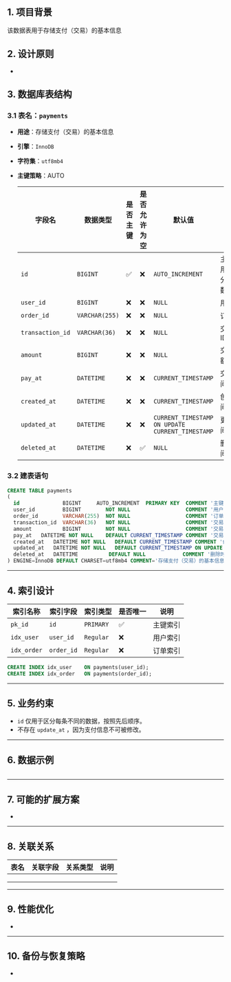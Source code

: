 ## **1. 项目背景**

该数据表用于存储支付（交易）的基本信息

## **2. 设计原则**

- 

## **3. 数据库表结构**

### **3.1 表名：`payments`**

- **用途**：存储支付（交易）的基本信息

- **引擎**：`InnoDB`

- **字符集**：`utf8mb4`

- **主键策略**：AUTO

  | 字段名              | 数据类型           | 是否主键 | 是否允许为空 | 默认值                                             | 备注    |
   |------------------|----------------| ------- | ------------ |-------------------------------------------------|-------|
  | `id`             | `BIGINT`       | ✅       | ❌            | `AUTO_INCREMENT`                                | 主键，用于区分每条数据 |
  | `user_id`        | `BIGINT`       | ❌       | ❌            | `NULL`                                          | 用户ID  |
  | `order_id`       | `VARCHAR(255)` | ❌       | ❌            | `NULL`                                          | 订单ID  |
  | `transaction_id` | `VARCHAR(36)`  | ❌       | ❌            | `NULL`                                          | 交易ID(uuid) |
  | `amount`         | `BIGINT`       | ❌       | ❌            | `NULL`                                          | 交易金额  |
  | `pay_at`         | `DATETIME`     | ❌       | ❌            | `CURRENT_TIMESTAMP`                             | 交易时间  |
  | `created_at`     | `DATETIME`     | ❌        | ❌            | `CURRENT_TIMESTAMP`                             | 创建时间  |
  | `updated_at`     | `DATETIME`     | ❌        | ❌            | `CURRENT_TIMESTAMP ON UPDATE CURRENT_TIMESTAMP` | 更新时间  |
  | `deleted_at`     | `DATETIME`     | ❌        | ✅            | `NULL`                                          | 删除时间  |

### 3.2 建表语句

```sql
CREATE TABLE payments
(
  id              BIGINT     AUTO_INCREMENT  PRIMARY KEY  COMMENT '主键，区分数据',
  user_id         BIGINT        NOT NULL                  COMMENT '用户ID',
  order_id        VARCHAR(255)  NOT NULL                  COMMENT '订单ID',
  transaction_id  VARCHAR(36)   NOT NULL                  COMMENT '交易ID(uuid)',
  amount          BIGINT        NOT NULL                  COMMENT '交易金额',
  pay_at   DATETIME NOT NULL    DEFAULT CURRENT_TIMESTAMP COMMENT '交易时间',
  created_at   DATETIME NOT NULL   DEFAULT CURRENT_TIMESTAMP COMMENT '创建时间',
  updated_at   DATETIME NOT NULL   DEFAULT CURRENT_TIMESTAMP ON UPDATE CURRENT_TIMESTAMP COMMENT '更新时间',
  deleted_at   DATETIME          DEFAULT NULL            COMMENT '删除时间'
) ENGINE=InnoDB DEFAULT CHARSET=utf8mb4 COMMENT='存储支付（交易）的基本信息';

```

------

## **4. 索引设计**

| **索引名称**    | **索引字段**    | **索引类型** | **是否唯一** | **说明** |
|-------------|-------------| ------------ | ------------ |--------|
| `pk_id`     | `id`        | `PRIMARY`    | ✅            | 主键索引   |
| `idx_user`  | `user_id`   | `Regular`    | ❌            | 用户索引   |
| `idx_order` | `order_id`  | `Regular`    | ❌            | 订单索引   |

```sql
CREATE INDEX idx_user    ON payments(user_id);
CREATE INDEX idx_order   ON payments(order_id);
```

------

## **5. 业务约束**

- `id` 仅用于区分每条不同的数据，按照先后顺序。
- 不存在 `update_at` ，因为支付信息不可被修改。

------

## **6. 数据示例**

```sql

```

------

## **7. 可能的扩展方案**

-

------

## **8. 关联关系**

| **表名** | **关联字段** | **关系类型** | **说明** |
| -------- | ------------ | ------------ | -------- |
|          |              |              |          |
|          |              |              |          |
|          |              |              |          |

------

## **9. 性能优化**

-

------

## **10. 备份与恢复策略**

- 